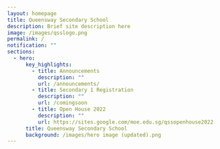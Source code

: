 ```yaml
---
layout: homepage
title: Queensway Secondary School
description: Brief site description here
image: /images/qsslogo.png
permalink: /
notification: ""
sections:
  - hero:
      key_highlights:
        - title: Announcements
          description: ""
          url: /announcements/
        - title: Secondary 1 Registration
          description: ""
          url: /comingsoon
        - title: Open House 2022
          description: ""
          url: https://sites.google.com/moe.edu.sg/qssopenhouse2022
      title: Queensway Secondary School
      background: /images/hero image (updated).png
---
```


